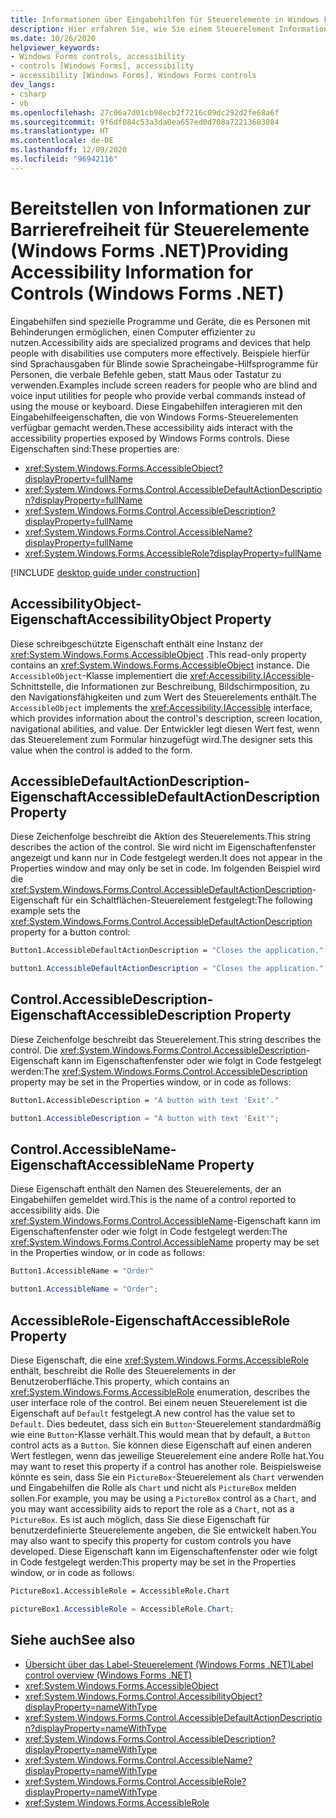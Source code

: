 ```yaml
---
title: Informationen über Eingabehilfen für Steuerelemente in Windows Forms
description: Hier erfahren Sie, wie Sie einem Steuerelement Informationen zur Barrierefreiheit hinzufügen. Mit Windows Forms können Sie einem Steuerelement Barrierefreiheitseinstellungen hinzufügen, um Menschen mit Behinderungen Unterstützung zu bieten.
ms.date: 10/26/2020
helpviewer_keywords:
- Windows Forms controls, accessibility
- controls [Windows Forms], accessibility
- accessibility [Windows Forms], Windows Forms controls
dev_langs:
- csharp
- vb
ms.openlocfilehash: 27c06a7d01cb98ecb2f7216c09dc292d2fe68a6f
ms.sourcegitcommit: 9f6df084c53a3da0ea657ed0d708a72213683084
ms.translationtype: HT
ms.contentlocale: de-DE
ms.lasthandoff: 12/09/2020
ms.locfileid: "96942116"
---
```

# <a name="providing-accessibility-information-for-controls-windows-forms-net"></a><span data-ttu-id="38b0f-104">Bereitstellen von Informationen zur Barrierefreiheit für Steuerelemente (Windows Forms .NET)</span><span class="sxs-lookup"><span data-stu-id="38b0f-104">Providing Accessibility Information for Controls (Windows Forms .NET)</span></span>

<span data-ttu-id="38b0f-105">Eingabehilfen sind spezielle Programme und Geräte, die es Personen mit Behinderungen ermöglichen, einen Computer effizienter zu nutzen.</span><span class="sxs-lookup"><span data-stu-id="38b0f-105">Accessibility aids are specialized programs and devices that help people with disabilities use computers more effectively.</span></span> <span data-ttu-id="38b0f-106">Beispiele hierfür sind Sprachausgaben für Blinde sowie Spracheingabe-Hilfsprogramme für Personen, die verbale Befehle geben, statt Maus oder Tastatur zu verwenden.</span><span class="sxs-lookup"><span data-stu-id="38b0f-106">Examples include screen readers for people who are blind and voice input utilities for people who provide verbal commands instead of using the mouse or keyboard.</span></span> <span data-ttu-id="38b0f-107">Diese Eingabehilfen interagieren mit den Eingabehilfeeigenschaften, die von Windows Forms-Steuerelementen verfügbar gemacht werden.</span><span class="sxs-lookup"><span data-stu-id="38b0f-107">These accessibility aids interact with the accessibility properties exposed by Windows Forms controls.</span></span> <span data-ttu-id="38b0f-108">Diese Eigenschaften sind:</span><span class="sxs-lookup"><span data-stu-id="38b0f-108">These properties are:</span></span>

- <xref:System.Windows.Forms.AccessibleObject?displayProperty=fullName>
- <xref:System.Windows.Forms.Control.AccessibleDefaultActionDescription?displayProperty=fullName>
- <xref:System.Windows.Forms.Control.AccessibleDescription?displayProperty=fullName>
- <xref:System.Windows.Forms.Control.AccessibleName?displayProperty=fullName>
- <xref:System.Windows.Forms.AccessibleRole?displayProperty=fullName>

[!INCLUDE [desktop guide under construction](../../includes/desktop-guide-preview-note.md)]

## <a name="accessibilityobject-property"></a><span data-ttu-id="38b0f-109">AccessibilityObject-Eigenschaft</span><span class="sxs-lookup"><span data-stu-id="38b0f-109">AccessibilityObject Property</span></span>

<span data-ttu-id="38b0f-110">Diese schreibgeschützte Eigenschaft enthält eine Instanz der <xref:System.Windows.Forms.AccessibleObject> .</span><span class="sxs-lookup"><span data-stu-id="38b0f-110">This read-only property contains an <xref:System.Windows.Forms.AccessibleObject> instance.</span></span> <span data-ttu-id="38b0f-111">Die `AccessibleObject`-Klasse implementiert die <xref:Accessibility.IAccessible>-Schnittstelle, die Informationen zur Beschreibung, Bildschirmposition, zu den Navigationsfähigkeiten und zum Wert des Steuerelements enthält.</span><span class="sxs-lookup"><span data-stu-id="38b0f-111">The `AccessibleObject` implements the <xref:Accessibility.IAccessible> interface, which provides information about the control's description, screen location, navigational abilities, and value.</span></span> <span data-ttu-id="38b0f-112">Der Entwickler legt diesen Wert fest, wenn das Steuerelement zum Formular hinzugefügt wird.</span><span class="sxs-lookup"><span data-stu-id="38b0f-112">The designer sets this value when the control is added to the form.</span></span>

## <a name="accessibledefaultactiondescription-property"></a><span data-ttu-id="38b0f-113">AccessibleDefaultActionDescription-Eigenschaft</span><span class="sxs-lookup"><span data-stu-id="38b0f-113">AccessibleDefaultActionDescription Property</span></span>

<span data-ttu-id="38b0f-114">Diese Zeichenfolge beschreibt die Aktion des Steuerelements.</span><span class="sxs-lookup"><span data-stu-id="38b0f-114">This string describes the action of the control.</span></span> <span data-ttu-id="38b0f-115">Sie wird nicht im Eigenschaftenfenster angezeigt und kann nur in Code festgelegt werden.</span><span class="sxs-lookup"><span data-stu-id="38b0f-115">It does not appear in the Properties window and may only be set in code.</span></span> <span data-ttu-id="38b0f-116">Im folgenden Beispiel wird die <xref:System.Windows.Forms.Control.AccessibleDefaultActionDescription>-Eigenschaft für ein Schaltflächen-Steuerelement festgelegt:</span><span class="sxs-lookup"><span data-stu-id="38b0f-116">The following example sets the <xref:System.Windows.Forms.Control.AccessibleDefaultActionDescription> property for a button control:</span></span>

```vb
Button1.AccessibleDefaultActionDescription = "Closes the application."
```

```csharp
button1.AccessibleDefaultActionDescription = "Closes the application.";
```

## <a name="accessibledescription-property"></a><span data-ttu-id="38b0f-117">Control.AccessibleDescription-Eigenschaft</span><span class="sxs-lookup"><span data-stu-id="38b0f-117">AccessibleDescription Property</span></span>

<span data-ttu-id="38b0f-118">Diese Zeichenfolge beschreibt das Steuerelement.</span><span class="sxs-lookup"><span data-stu-id="38b0f-118">This string describes the control.</span></span> <span data-ttu-id="38b0f-119">Die <xref:System.Windows.Forms.Control.AccessibleDescription>-Eigenschaft kann im Eigenschaftenfenster oder wie folgt in Code festgelegt werden:</span><span class="sxs-lookup"><span data-stu-id="38b0f-119">The <xref:System.Windows.Forms.Control.AccessibleDescription> property may be set in the Properties window, or in code as follows:</span></span>

```vb
Button1.AccessibleDescription = "A button with text 'Exit'."
```

```csharp
button1.AccessibleDescription = "A button with text 'Exit'";
```

## <a name="accessiblename-property"></a><span data-ttu-id="38b0f-120">Control.AccessibleName-Eigenschaft</span><span class="sxs-lookup"><span data-stu-id="38b0f-120">AccessibleName Property</span></span>

<span data-ttu-id="38b0f-121">Diese Eigenschaft enthält den Namen des Steuerelements, der an Eingabehilfen gemeldet wird.</span><span class="sxs-lookup"><span data-stu-id="38b0f-121">This is the name of a control reported to accessibility aids.</span></span> <span data-ttu-id="38b0f-122">Die <xref:System.Windows.Forms.Control.AccessibleName>-Eigenschaft kann im Eigenschaftenfenster oder wie folgt in Code festgelegt werden:</span><span class="sxs-lookup"><span data-stu-id="38b0f-122">The <xref:System.Windows.Forms.Control.AccessibleName> property may be set in the Properties window, or in code as follows:</span></span>

```vb
Button1.AccessibleName = "Order"
```

```csharp
button1.AccessibleName = "Order";
```

## <a name="accessiblerole-property"></a><span data-ttu-id="38b0f-123">AccessibleRole-Eigenschaft</span><span class="sxs-lookup"><span data-stu-id="38b0f-123">AccessibleRole Property</span></span>

<span data-ttu-id="38b0f-124">Diese Eigenschaft, die eine <xref:System.Windows.Forms.AccessibleRole> enthält, beschreibt die Rolle des Steuerelements in der Benutzeroberfläche.</span><span class="sxs-lookup"><span data-stu-id="38b0f-124">This property, which contains an <xref:System.Windows.Forms.AccessibleRole> enumeration, describes the user interface role of the control.</span></span> <span data-ttu-id="38b0f-125">Bei einem neuen Steuerelement ist die Eigenschaft auf `Default` festgelegt.</span><span class="sxs-lookup"><span data-stu-id="38b0f-125">A new control has the value set to `Default`.</span></span> <span data-ttu-id="38b0f-126">Dies bedeutet, dass sich ein `Button`-Steuerelement standardmäßig wie eine `Button`-Klasse verhält.</span><span class="sxs-lookup"><span data-stu-id="38b0f-126">This would mean that by default, a `Button` control acts as a `Button`.</span></span> <span data-ttu-id="38b0f-127">Sie können diese Eigenschaft auf einen anderen Wert festlegen, wenn das jeweilige Steuerelement eine andere Rolle hat.</span><span class="sxs-lookup"><span data-stu-id="38b0f-127">You may want to reset this property if a control has another role.</span></span> <span data-ttu-id="38b0f-128">Beispielsweise könnte es sein, dass Sie ein `PictureBox`-Steuerelement als `Chart` verwenden und Eingabehilfen die Rolle als `Chart` und nicht als `PictureBox` melden sollen.</span><span class="sxs-lookup"><span data-stu-id="38b0f-128">For example, you may be using a `PictureBox` control as a `Chart`, and you may want accessibility aids to report the role as a `Chart`, not as a `PictureBox`.</span></span> <span data-ttu-id="38b0f-129">Es ist auch möglich, dass Sie diese Eigenschaft für benutzerdefinierte Steuerelemente angeben, die Sie entwickelt haben.</span><span class="sxs-lookup"><span data-stu-id="38b0f-129">You may also want to specify this property for custom controls you have developed.</span></span> <span data-ttu-id="38b0f-130">Diese Eigenschaft kann im Eigenschaftenfenster oder wie folgt in Code festgelegt werden:</span><span class="sxs-lookup"><span data-stu-id="38b0f-130">This property may be set in the Properties window, or in code as follows:</span></span>

```vb
PictureBox1.AccessibleRole = AccessibleRole.Chart
```

```csharp
pictureBox1.AccessibleRole = AccessibleRole.Chart;
```

## <a name="see-also"></a><span data-ttu-id="38b0f-131">Siehe auch</span><span class="sxs-lookup"><span data-stu-id="38b0f-131">See also</span></span>

- [<span data-ttu-id="38b0f-132">Übersicht über das Label-Steuerelement (Windows Forms .NET)</span><span class="sxs-lookup"><span data-stu-id="38b0f-132">Label control overview (Windows Forms .NET)</span></span>](labels.md)
- <xref:System.Windows.Forms.AccessibleObject>
- <xref:System.Windows.Forms.Control.AccessibilityObject?displayProperty=nameWithType>
- <xref:System.Windows.Forms.Control.AccessibleDefaultActionDescription?displayProperty=nameWithType>
- <xref:System.Windows.Forms.Control.AccessibleDescription?displayProperty=nameWithType>
- <xref:System.Windows.Forms.Control.AccessibleName?displayProperty=nameWithType>
- <xref:System.Windows.Forms.Control.AccessibleRole?displayProperty=nameWithType>
- <xref:System.Windows.Forms.AccessibleRole>

